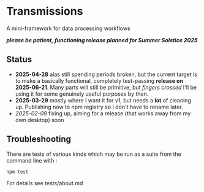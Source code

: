# Transmissions

A mini-framework for data processing workflows

_**please be patient, functioning release planned for Summer Solstice 2025**_

## Status

- **2025-04-28** alas still spending periods broken, but the current target is to make a basically functional, completely test-passing **release on 2025-06-21**. Many parts will still be primitive, but _fingers crossed_ I'll be using it for some genuinely useful purposes by then.
- **2025-03-29** mostly where I want it for v1, but needs a **lot** of cleaning up. Publishing now to npm registry so I don't have to rename later.
- _2025-02-09_ fixing up, aiming for a release (that works away from my own desktop) soon

## Troubleshooting

There are tests of various kinds which may be run as a suite from the command line with :

```sh
npm test
```

For details see tests/about.md
